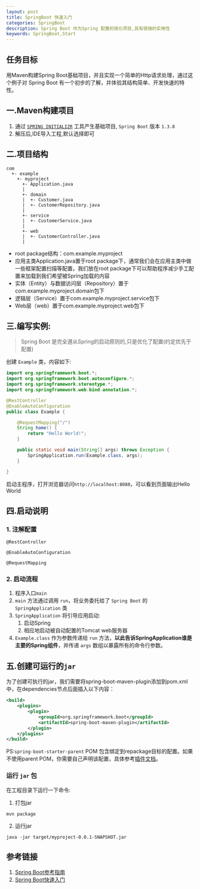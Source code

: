 ```yaml
---
layout: post
title: SpringBoot 快速入门
categories: SpringBoot
description: Spring Boot 作为Spring 配置的简化项目,具有很强的实用性
keywords: SpringBoot,Start
---
```


## 任务目标
用Maven构建Spring Boot基础项目，并且实现一个简单的Http请求处理，通过这个例子对 Spring Boot 有一个初步的了解，并体验其结构简单、开发快速的特性。

## 一.Maven构建项目
1. 通过 [`SPRING INITIALIZR`](http://start.spring.io/) 工具产生基础项目, `Spring Boot` 版本 `1.3.8`
2. 解压后,IDE导入工程,默认选择即可


## 二.项目结构

```
com
  +- example
    +- myproject
      +- Application.java
      |
      +- domain
      |  +- Customer.java
      |  +- CustomerRepository.java
      |
      +- service
      |  +- CustomerService.java
      |
      +- web
      |  +- CustomerController.java
      |
```

- root package结构：com.example.myproject
- 应用主类Application.java置于root package下，通常我们会在应用主类中做一些框架配置扫描等配置，我们放在root package下可以帮助程序减少手工配置来加载到我们希望被Spring加载的内容
- 实体（Entity）与数据访问层（Repository）置于com.example.myproject.domain包下
- 逻辑层（Service）置于com.example.myproject.service包下
- Web层（web）置于com.example.myproject.web包下

## 三.编写实例:
> Spring Boot 是完全遵从Spring的启动原则的,只是优化了配置(约定优先于配置)  

创建 `Example` 类，内容如下:

```java
import org.springframework.boot.*;
import org.springframework.boot.autoconfigure.*;
import org.springframework.stereotype.*;
import org.springframework.web.bind.annotation.*;

@RestController
@EnableAutoConfiguration
public class Example {

    @RequestMapping("/")
    String home() {
        return "Hello World!";
    }

    public static void main(String[] args) throws Exception {
        SpringApplication.run(Example.class, args);
    }

}
```

启动主程序，打开浏览器访问`http://localhost:8080`，可以看到页面输出Hello World
  

## 四.启动说明  

### 1. 注解配置

`@RestController`  

`@EnableAutoConfiguration`

`@RequestMapping`


### 2. 启动流程  

1. 程序入口`main`
2. `main` 方法通过调用 `run`，将业务委托给了 `Spring Boot` 的 `SpringApplication` 类
3. `SpringApplication` 将引导应用启动:
    1. 启动Spring
    2. 相应地启动被自动配置的Tomcat web服务器
4. `Example.class` 作为参数传递给 `run` 方法，**以此告诉SpringApplication谁是主要的Spring组件**，并传递 `args` 数组以暴露所有的命令行参数。

## 五.创建可运行的`jar`

为了创建可执行的jar，我们需要将spring-boot-maven-plugin添加到pom.xml中，在dependencies节点后面插入以下内容：

```xml
<build>
    <plugins>
        <plugin>
            <groupId>org.springframework.boot</groupId>
            <artifactId>spring-boot-maven-plugin</artifactId>
        </plugin>
    </plugins>
</build>
```


PS:`spring-boot-starter-parent` POM 包含绑定到repackage目标的<executions>配置。如果不使用parent POM，你需要自己声明该配置，具体参考[插件文档](http://docs.spring.io/spring-boot/docs/1.4.1.BUILD-SNAPSHOT/maven-plugin/usage.html)。

### 运行 `jar` 包 
在工程目录下运行一下命令:

1. 打包jar

```
mvn package
```

2. 运行jar

```
java -jar target/myproject-0.0.1-SNAPSHOT.jar
```

## 参考链接
1. [Spring Boot参考指南](https://qbgbook.gitbooks.io/spring-boot-reference-guide-zh/content/I.%20Spring%20Boot%20Documentation/3.%20First%20steps.html)
2. [Spring Boot快速入门](http://blog.didispace.com/spring-boot-learning-1/)